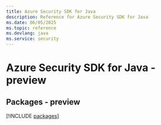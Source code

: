 ```yaml
---
title: Azure Security SDK for Java
description: Reference for Azure Security SDK for Java
ms.date: 06/05/2025
ms.topic: reference
ms.devlang: java
ms.service: security
---
```

# Azure Security SDK for Java - preview
## Packages - preview
[!INCLUDE [packages](security-index.md)]